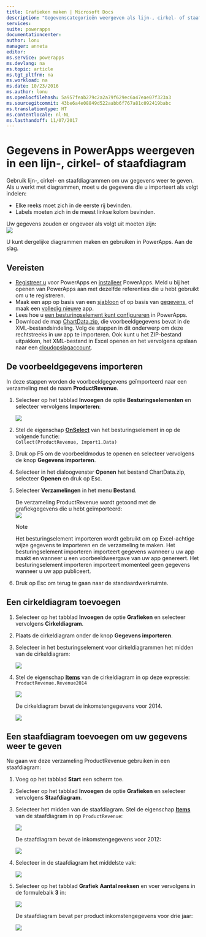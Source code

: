 ```yaml
---
title: Grafieken maken | Microsoft Docs
description: "Gegevenscategorieën weergeven als lijn-, cirkel- of staafdiagram weergeven"
services: 
suite: powerapps
documentationcenter: 
author: lonu
manager: anneta
editor: 
ms.service: powerapps
ms.devlang: na
ms.topic: article
ms.tgt_pltfrm: na
ms.workload: na
ms.date: 10/23/2016
ms.author: lonu
ms.openlocfilehash: 5a957feab279c2a2a79f629ec6a47eae07f323a3
ms.sourcegitcommit: 43be6a4e08849d522aabb6f767a81c092419babc
ms.translationtype: HT
ms.contentlocale: nl-NL
ms.lasthandoff: 11/07/2017
---
```

# <a name="show-data-in-a-line-pie-or-bar-chart-in-powerapps"></a>Gegevens in PowerApps weergeven in een lijn-, cirkel- of staafdiagram
Gebruik lijn-, cirkel- en staafdiagrammen om uw gegevens weer te geven. Als u werkt met diagrammen, moet u de gegevens die u importeert als volgt indelen:

* Elke reeks moet zich in de eerste rij bevinden.
* Labels moeten zich in de meest linkse kolom bevinden.

Uw gegevens zouden er ongeveer als volgt uit moeten zijn:  
![][9]

U kunt dergelijke diagrammen maken en gebruiken in PowerApps. Aan de slag.

## <a name="prerequisites"></a>Vereisten
* [Registreer u](signup-for-powerapps.md) voor PowerApps en [installeer](http://aka.ms/powerappsinstall) PowerApps. Meld u bij het openen van PowerApps aan met dezelfde referenties die u hebt gebruikt om u te registreren.
* Maak een app op basis van een [sjabloon](get-started-test-drive.md) of op basis van [gegevens](get-started-create-from-data.md), of maak een [volledig nieuwe](get-started-create-from-blank.md) app.
* Lees hoe u [een besturingselement kunt configureren](add-configure-controls.md) in PowerApps.
* Download de map [ChartData.zip](http://pwrappssamples.blob.core.windows.net/samples/ChartData.zip), die voorbeeldgegevens bevat in de XML-bestandsindeling. Volg de stappen in dit onderwerp om deze rechtstreeks in uw app te importeren. Ook kunt u het ZIP-bestand uitpakken, het XML-bestand in Excel openen en het vervolgens opslaan naar een [cloudopslagaccount](connections/cloud-storage-blob-connections.md).

## <a name="import-the-sample-data"></a>De voorbeeldgegevens importeren
In deze stappen worden de voorbeeldgegevens geïmporteerd naar een verzameling met de naam **ProductRevenue**.

1. Selecteer op het tabblad **Invoegen** de optie **Besturingselementen** en selecteer vervolgens **Importeren**:  
   
    ![][11]  
2. Stel de eigenschap **[OnSelect](controls/properties-core.md)** van het besturingselement in op de volgende functie:  
   ```Collect(ProductRevenue, Import1.Data)```
3. Druk op F5 om de voorbeeldmodus te openen en selecteer vervolgens de knop **Gegevens importeren**.
4. Selecteer in het dialoogvenster **Openen** het bestand ChartData.zip, selecteer **Openen** en druk op Esc.  
5. Selecteer **Verzamelingen** in het menu **Bestand**.
   
    De verzameling ProductRevenue wordt getoond met de grafiekgegevens die u hebt geïmporteerd:  
    ![][1]  
   
   > [!NOTE]
   > Het besturingselement importeren wordt gebruikt om op Excel-achtige wijze gegevens te importeren en de verzameling te maken. Het besturingselement importeren importeert gegevens wanneer u uw app maakt en wanneer u een voorbeeldweergave van uw app genereert. Het besturingselement importeren importeert momenteel geen gegevens wanneer u uw app publiceert.
   > 
   > 
6. Druk op Esc om terug te gaan naar de standaardwerkruimte.

## <a name="add-a-pie-chart"></a>Een cirkeldiagram toevoegen
1. Selecteer op het tabblad **Invoegen** de optie **Grafieken** en selecteer vervolgens **Cirkeldiagram**.
2. Plaats de cirkeldiagram onder de knop **Gegevens importeren**.
3. Selecteer in het besturingselement voor cirkeldiagrammen het midden van de cirkeldiagram:   
   
    ![][10]
4. Stel de eigenschap **[Items](controls/properties-core.md)** van de cirkeldiagram in op deze expressie:</br>
   ```ProductRevenue.Revenue2014```
   
    ![][2]  
   
    De cirkeldiagram bevat de inkomstengegevens voor 2014.
   
    ![][3]  

## <a name="add-a-bar-chart-to-display-your-data"></a>Een staafdiagram toevoegen om uw gegevens weer te geven
Nu gaan we deze verzameling ProductRevenue gebruiken in een staafdiagram:

1. Voeg op het tabblad **Start** een scherm toe.
2. Selecteer op het tabblad **Invoegen** de optie **Grafieken** en selecteer vervolgens **Staafdiagram**.
3. Selecteer het midden van de staafdiagram. Stel de eigenschap **[Items](controls/properties-core.md)** van de staafdiagram in op ```ProductRevenue```:
   
    ![][12]  
   
    De staafdiagram bevat de inkomstengegevens voor 2012:
   
    ![][4]  
4. Selecteer in de staafdiagram het middelste vak:
   
    ![][5]
5. Selecteer op het tabblad **Grafiek** **Aantal reeksen** en voer vervolgens in de formulebalk **3** in:
   
    ![][6]  
   
    De staafdiagram bevat per product inkomstengegevens voor drie jaar:
   
    ![][7]  

[1]: ./media/use-line-pie-bar-chart/productrevenuecollection.png
[2]: ./media/use-line-pie-bar-chart/itemsexpression.png
[3]: ./media/use-line-pie-bar-chart/piechart.png
[4]: ./media/use-line-pie-bar-chart/columnchart.png
[5]: ./media/use-line-pie-bar-chart/columnchartseries.png
[6]: ./media/use-line-pie-bar-chart/columnchartseriesfunction.png
[7]: ./media/use-line-pie-bar-chart/columnchartthreeyears.png
[8]: ./media/use-line-pie-bar-chart/preview.png
[9]: ./media/use-line-pie-bar-chart/tableformat.png
[10]: ./media/use-line-pie-bar-chart/middlepiechart.png
[11]: ./media/use-line-pie-bar-chart/import.png
[12]: ./media/use-line-pie-bar-chart/itemscolumnchart.png
